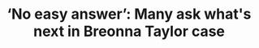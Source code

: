 ---
order: 24
title: "‘No easy answer’: Many ask what's next in Breonna Taylor case"
authors:
    - Claire Galofaro
    - Dylan Lovan
    - Angie Wang
    
categories:
    - story
    - video
link: https://apnews.com/article/shootings-kentucky-racial-injustice-louisville-breonna-taylor-69ff80e0adb7a731854de434b9e22d5e
redirect: true
photo:
    filename: louisville.jpg
---